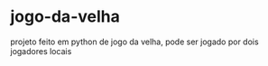 # jogo-da-velha
projeto feito em python de jogo da velha, pode ser jogado por dois jogadores locais
